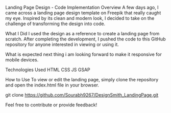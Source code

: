 Landing Page Design - Code Implementation
Overview
A few days ago, I came across a landing page design template on Freepik that really caught my eye. Inspired by its clean and modern look, I decided to take on the challenge of transforming the design into code.

What I Did
I used the design as a reference to create a landing page from scratch. After completing the development, I pushed the code to this GitHub repository for anyone interested in viewing or using it.

What is expected
next thing i am looking forward to make it responsive for mobile devices.

Technologies Used
HTML
CSS
JS
GSAP



How to Use
To view or edit the landing page, simply clone the repository and open the index.html file in your browser.


git clone https://github.com/Sourabh9267/DesignSmith_LandingPage.git


Feel free to contribute or provide feedback!
